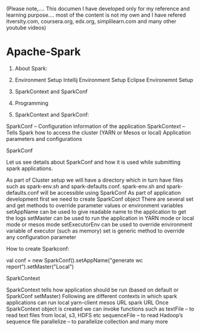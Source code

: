 (Please note,.... This documen I have developed only for my reference and learning purpose.... 
most of the content is not my own  and I have refered itversity.com, coursera.org, edx.org, simplilearn.com and many other youtube videos)

# Apache-Spark
1. About Spark:
2. Environment Setup
    Intellij Environment Setup
    Eclipse Environemnt Setup
3. SparkContext and SparkConf
4. Programming











3. SparkContext and SparkConf:

SparkConf – Configuration information of the application
SparkContext – Tells Spark how to access the cluster (YARN or Mesos or local) Application parameters and configurations

SparkConf

Let us see details about SparkConf and how it is used while submitting spark applications.

As part of Cluster setup we will have a directory which in turn have files such as spark-env.sh and spark-defaults.conf.
spark-env.sh and spark-defaults.conf will be accessible using SparkConf
As part of application development first we need to create SparkConf object
There are several set and get methods to override parameter values or environment variables
setAppName can be used to give readable name to the application to get the logs
setMaster can be used to run the application in YARN mode or local mode or mesos mode
setExecutorEnv can be used to override environment variable of executor (such as memory)
set is generic method to override any configuration parameter

How to create Sparkconf:

val conf = new SparkConf().setAppName("generate wc report").setMaster("Local")

SparkContext

SparkContext tells how application should be run (based on default or SparkConf setMaster)
Following are different contexts in which spark applications can run
local
yarn-client
mesos URL
spark URL
Once SparkContext object is created we can invoke functions such as
textFile – to read text files from local, s3, HDFS etc
sequenceFile – to read Hadoop’s sequence file
parallelize – to parallelize collection 
and many more




